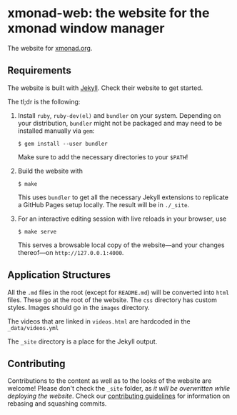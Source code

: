 # xmonad-web: the website for the xmonad window manager

The website for [xmonad.org](https://xmonad.org).

## Requirements

The website is built with [Jekyll](https://jekyllrb.com/). Check their website
to get started.

The tl;dr is the following:

1. Install `ruby`, `ruby-dev(el)` and `bundler` on your system. Depending on
   your distribution, `bundler` might not be packaged and may need to be
   installed manually via `gem`:

   ```console
   $ gem install --user bundler
   ```

   Make sure to add the necessary directories to your `$PATH`!

2. Build the website with

   ```console
   $ make
   ```

   This uses `bundler` to get all the necessary Jekyll extensions to
   replicate a GitHub Pages setup locally. The result will be in `./_site`.

3. For an interactive editing session with live reloads in your browser, use

   ```console
   $ make serve
   ```

   This serves a browsable local copy of the website—and your changes
   thereof—on `http://127.0.0.1:4000`.

## Application Structures

All the `.md` files in the root (except for `README.md`) will
be converted into `html` files. These go at the root of the
website. The `css` directory has custom styles.
Images should go in the `images` directory.

The videos that are linked in `videos.html` are hardcoded in
the `_data/videos.yml`

The `_site` directory is a place for the Jekyll output.

## Contributing

Contributions to the content as well as to the looks of the website are welcome!
Please don't check the `_site` folder, as *it will be overwritten while
deploying the website*. Check our [contributing
guidelines](https://github.com/xmonad/xmonad/blob/master/CONTRIBUTING.md#rebasing-and-squashing-commits)
for information on rebasing and squashing commits.
